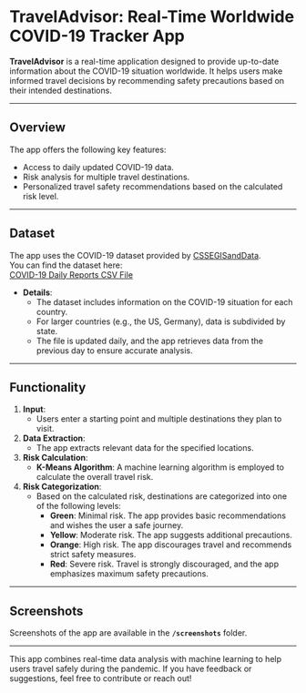 # TravelAdvisor: Real-Time Worldwide COVID-19 Tracker App

**TravelAdvisor** is a real-time application designed to provide up-to-date information about the COVID-19 situation worldwide. It helps users make informed travel decisions by recommending safety precautions based on their intended destinations.

---

## Overview

The app offers the following key features:
- Access to daily updated COVID-19 data.
- Risk analysis for multiple travel destinations.
- Personalized travel safety recommendations based on the calculated risk level.

---

## Dataset

The app uses the COVID-19 dataset provided by [CSSEGISandData](https://github.com/CSSEGISandData/COVID-19).  
You can find the dataset here:  
[COVID-19 Daily Reports CSV File](https://github.com/CSSEGISandData/COVID-19/blob/master/csse_covid_19_data/csse_covid_19_daily_reports/11-28-2020.csv)

- **Details**:
  - The dataset includes information on the COVID-19 situation for each country.
  - For larger countries (e.g., the US, Germany), data is subdivided by state.
  - The file is updated daily, and the app retrieves data from the previous day to ensure accurate analysis.

---

## Functionality

1. **Input**:
   - Users enter a starting point and multiple destinations they plan to visit.
2. **Data Extraction**:
   - The app extracts relevant data for the specified locations.
3. **Risk Calculation**:
   - **K-Means Algorithm**: A machine learning algorithm is employed to calculate the overall travel risk.
4. **Risk Categorization**:
   - Based on the calculated risk, destinations are categorized into one of the following levels:
     - **Green**: Minimal risk. The app provides basic recommendations and wishes the user a safe journey.
     - **Yellow**: Moderate risk. The app suggests additional precautions.
     - **Orange**: High risk. The app discourages travel and recommends strict safety measures.
     - **Red**: Severe risk. Travel is strongly discouraged, and the app emphasizes maximum safety precautions.

---

## Screenshots

Screenshots of the app are available in the **`/screenshots`** folder.

---

This app combines real-time data analysis with machine learning to help users travel safely during the pandemic. If you have feedback or suggestions, feel free to contribute or reach out!
